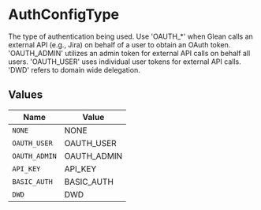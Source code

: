 # AuthConfigType

The type of authentication being used.
Use 'OAUTH_*' when Glean calls an external API (e.g., Jira) on behalf of a user to obtain an OAuth token.
'OAUTH_ADMIN' utilizes an admin token for external API calls on behalf all users.
'OAUTH_USER' uses individual user tokens for external API calls.
'DWD' refers to domain wide delegation.



## Values

| Name          | Value         |
| ------------- | ------------- |
| `NONE`        | NONE          |
| `OAUTH_USER`  | OAUTH_USER    |
| `OAUTH_ADMIN` | OAUTH_ADMIN   |
| `API_KEY`     | API_KEY       |
| `BASIC_AUTH`  | BASIC_AUTH    |
| `DWD`         | DWD           |